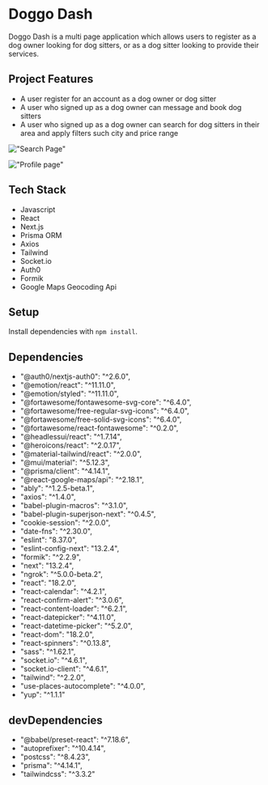 # Doggo Dash
Doggo Dash is a multi page application which allows users to register as a dog owner looking for dog sitters, or as a dog sitter looking to provide their services. 

## Project Features
- A user register for an account as a dog owner or dog sitter
- A user who signed up as a dog owner can message and book dog sitters
- A user who signed up as a dog owner can search for dog sitters in their area and apply filters such city and price range

!["Search Page"](https://github.com/Jayengeo/Scheduler/assets/103899466/6ab2aa2f-9540-465a-a708-5f0435d73cf9)

!["Profile page"](https://github.com/Jayengeo/Scheduler/assets/103899466/6a12f814-d761-4563-a90a-32342dbd067b)


## Tech Stack 
- Javascript
- React
- Next.js 
- Prisma ORM 
- Axios
- Tailwind 
- Socket.io
- Auth0
- Formik
- Google Maps Geocoding Api

## Setup

Install dependencies with `npm install`.


## Dependencies  
- "@auth0/nextjs-auth0": "^2.6.0",
- "@emotion/react": "^11.11.0",
- "@emotion/styled": "^11.11.0",
- "@fortawesome/fontawesome-svg-core": "^6.4.0",
- "@fortawesome/free-regular-svg-icons": "^6.4.0",
- "@fortawesome/free-solid-svg-icons": "^6.4.0",
- "@fortawesome/react-fontawesome": "^0.2.0",
- "@headlessui/react": "^1.7.14",
- "@heroicons/react": "^2.0.17",
- "@material-tailwind/react": "^2.0.0",
- "@mui/material": "^5.12.3",
- "@prisma/client": "^4.14.1",
- "@react-google-maps/api": "^2.18.1",
- "ably": "^1.2.5-beta.1",
- "axios": "^1.4.0",
- "babel-plugin-macros": "^3.1.0",
- "babel-plugin-superjson-next": "^0.4.5",
- "cookie-session": "^2.0.0",
- "date-fns": "^2.30.0",
- "eslint": "8.37.0",
- "eslint-config-next": "13.2.4",
- "formik": "^2.2.9",
- "next": "13.2.4",
- "ngrok": "^5.0.0-beta.2",
- "react": "18.2.0",
- "react-calendar": "^4.2.1",
- "react-confirm-alert": "^3.0.6",
- "react-content-loader": "^6.2.1",
- "react-datepicker": "^4.11.0",
- "react-datetime-picker": "^5.2.0",
- "react-dom": "18.2.0",
- "react-spinners": "^0.13.8",
- "sass": "^1.62.1",
- "socket.io": "^4.6.1",
- "socket.io-client": "^4.6.1",
- "tailwind": "^2.2.0",
- "use-places-autocomplete": "^4.0.0",
- "yup": "^1.1.1"

## devDependencies 
- "@babel/preset-react": "^7.18.6",
- "autoprefixer": "^10.4.14",
- "postcss": "^8.4.23",
- "prisma": "^4.14.1",
- "tailwindcss": "^3.3.2"
